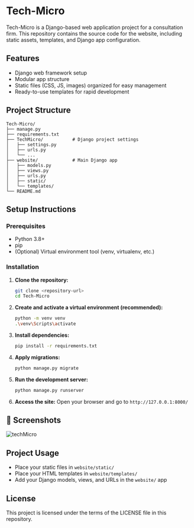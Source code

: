 # Tech-Micro

Tech-Micro is a Django-based web application project for a consultation firm. This repository contains the source code for the website, including static assets, templates, and Django app configuration.

## Features
- Django web framework setup
- Modular app structure
- Static files (CSS, JS, images) organized for easy management
- Ready-to-use templates for rapid development

## Project Structure
```
Tech-Micro/
├── manage.py
├── requirements.txt
├── TechMicro/           # Django project settings
│   ├── settings.py
│   ├── urls.py
│   └── ...
├── website/             # Main Django app
│   ├── models.py
│   ├── views.py
│   ├── urls.py
│   ├── static/
│   └── templates/
└── README.md
```

## Setup Instructions

### Prerequisites
- Python 3.8+
- pip
- (Optional) Virtual environment tool (venv, virtualenv, etc.)

### Installation
1. **Clone the repository:**
   ```sh
   git clone <repository-url>
   cd Tech-Micro
   ```
2. **Create and activate a virtual environment (recommended):**
   ```sh
   python -m venv venv
   .\venv\Scripts\activate
   ```
3. **Install dependencies:**
   ```sh
   pip install -r requirements.txt
   ```
4. **Apply migrations:**
   ```sh
   python manage.py migrate
   ```
5. **Run the development server:**
   ```sh
   python manage.py runserver
   ```
6. **Access the site:**
   Open your browser and go to `http://127.0.0.1:8000/`

## 📸 Screenshots
![techMicro](https://github.com/user-attachments/assets/a92cae97-cb2d-404d-9b17-100a41b769da)


## Project Usage
- Place your static files in `website/static/`
- Place your HTML templates in `website/templates/`
- Add your Django models, views, and URLs in the `website/` app

## License
This project is licensed under the terms of the LICENSE file in this repository.
